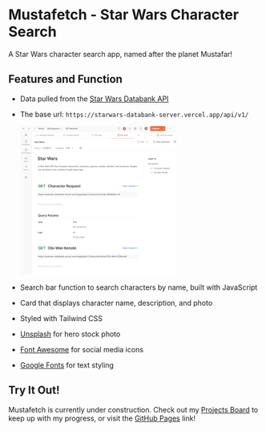 # Mustafetch - Star Wars Character Search

A Star Wars character search app, named after the planet Mustafar!

## Features and Function

- Data pulled from the [Star Wars Databank API](https://starwars-databank.vercel.app/)

- The base url: ```https://starwars-databank-server.vercel.app/api/v1/```

    ![alt text](mustafetch-postman-collection3.png)

- Search bar function to search characters by name, built with JavaScript
- Card that displays character name, description, and photo
- Styled with Tailwind CSS
- [Unsplash](https://unsplash.com/) for hero stock photo
- [Font Awesome](https://fontawesome.com/search?o=r&ip=brands) for social media icons
- [Google Fonts](https://fonts.google.com/) for text styling

## Try It Out!

Mustafetch is currently under construction. Check out my [Projects Board](https://github.com/users/shelby-norris/projects/2) to keep up with my progress, or visit the [GitHub Pages](https://shelby-norris.github.io/mustafetch/) link!